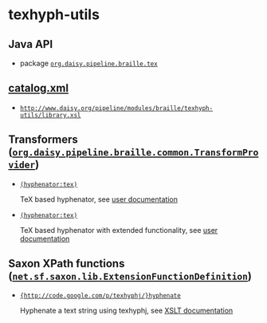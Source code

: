 # texhyph-utils

## Java API

- package [`org.daisy.pipeline.braille.tex`](java/org/daisy/pipeline/braille/tex/)

## [catalog.xml](resources/META-INF/catalog.xml)

- [`http://www.daisy.org/pipeline/modules/braille/texhyph-utils/library.xsl`](resources/xml/library.xsl)

## Transformers ([`org.daisy.pipeline.braille.common.TransformProvider`](http://daisy.github.io/pipeline/api/org/daisy/pipeline/braille/common/TransformProvider.html))

- [`(hyphenator:tex)`](java/org/daisy/pipeline/braille/tex/impl/TexHyphenatorSimpleImpl.java)
  
  TeX based hyphenator, see [user documentation](../../doc/)
  
- [`(hyphenator:tex)`](java/org/daisy/pipeline/braille/tex/impl/TexHyphenatorDotifyImpl.java)
  
  TeX based hyphenator with extended functionality, see [user documentation](../../doc/)

## Saxon XPath functions ([`net.sf.saxon.lib.ExtensionFunctionDefinition`](https://www.saxonica.com/html/documentation9.8/javadoc/net/sf/saxon/lib/ExtensionFunctionDefinition.html))

- [`{http://code.google.com/p/texhyphj/}hyphenate`](java/org/daisy/pipeline/braille/tex/saxon/impl/HyphenateDefinition.java)

  Hyphenate a text string using texhyphj, see [XSLT documentation](resources/xml/library.xsl)


<link rev="dp2:doc" href="./"/>
<link rev="dp2:doc" href="java/org/daisy/pipeline/braille/tex/impl/TexHyphenatorSimpleImpl.java"/>
<link rev="dp2:doc" href="java/org/daisy/pipeline/braille/tex/impl/TexHyphenatorDotifyImpl.java"/>
<link rev="dp2:doc" href="java/org/daisy/pipeline/braille/tex/saxon/impl/HyphenateDefinition.java"/>
<link rel="rdf:type" href="http://www.daisy.org/ns/pipeline/apidoc"/>

